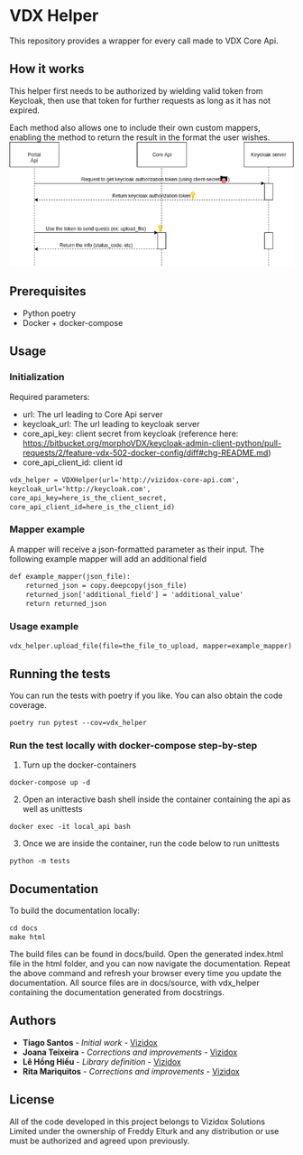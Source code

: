 # VDX Helper
This repository provides a wrapper for every call made to VDX Core Api.

## How it works
This helper first needs to be authorized by wielding valid token from Keycloak, then use that token for further requests as long as it has not expired.

Each method also allows one to include their own custom mappers, enabling the method to return the result in the format the user wishes.
![workflow illustration](docs/images/vdx-helper.png)

## Prerequisites

- Python poetry
- Docker + docker-compose

## Usage

### Initialization

Required parameters: 
- url: The url leading to Core Api server
- keycloak_url: The url leading to keycloak server
- core_api_key: client secret from keycloak (reference here: https://bitbucket.org/morphoVDX/keycloak-admin-client-python/pull-requests/2/feature-vdx-502-docker-config/diff#chg-README.md)
- core_api_client_id: client id


```
vdx_helper = VDXHelper(url='http://vizidox-core-api.com', keycloak_url='http://keycloak.com', core_api_key=here_is_the_client_secret, core_api_client_id=here_is_the_client_id)
```

### Mapper example
A mapper will receive a json-formatted parameter as their input. The following example mapper will add an additional field

```
def example_mapper(json_file):
    returned_json = copy.deepcopy(json_file)
    returned_json['additional_field'] = 'additional_value'
    return returned_json

```

### Usage example

```
vdx_helper.upload_file(file=the_file_to_upload, mapper=example_mapper)
```

## Running the tests

You can run the tests with poetry if you like. You can also obtain the code coverage.

```
poetry run pytest --cov=vdx_helper
```

### Run the test locally with docker-compose step-by-step
1. Turn up the docker-containers
```
docker-compose up -d
```
2. Open an interactive bash shell inside the container containing the api as well as unittests
```
docker exec -it local_api bash
```
3. Once we are inside the container, run the code below to run unittests
```
python -m tests
```

## Documentation

To build the documentation locally:

```shell
cd docs
make html
```

The build files can be found in docs/build. Open the generated index.html file in the html folder, and you can now 
navigate the documentation. Repeat the above command and refresh your browser every time you update the documentation.
All source files are in docs/source, with vdx_helper containing the documentation generated from docstrings.
 
## Authors

* **Tiago Santos** - *Initial work* - [Vizidox](https://vizidox.com)
* **Joana Teixeira** - *Corrections and improvements* - [Vizidox](https://vizidox.com)
* **Lê Hồng Hiếu** - *Library definition* - [Vizidox](https://vizidox.com)
* **Rita Mariquitos** - *Corrections and improvements* - [Vizidox](https://vizidox.com)

## License

All of the code developed in this project belongs to Vizidox Solutions Limited under the ownership of Freddy Elturk and 
any distribution or use must be authorized and agreed upon previously.
